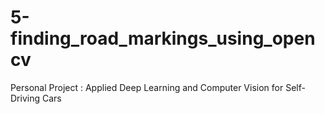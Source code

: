 # 5-finding_road_markings_using_opencv
 Personal Project : Applied Deep Learning and Computer Vision for Self-Driving Cars
